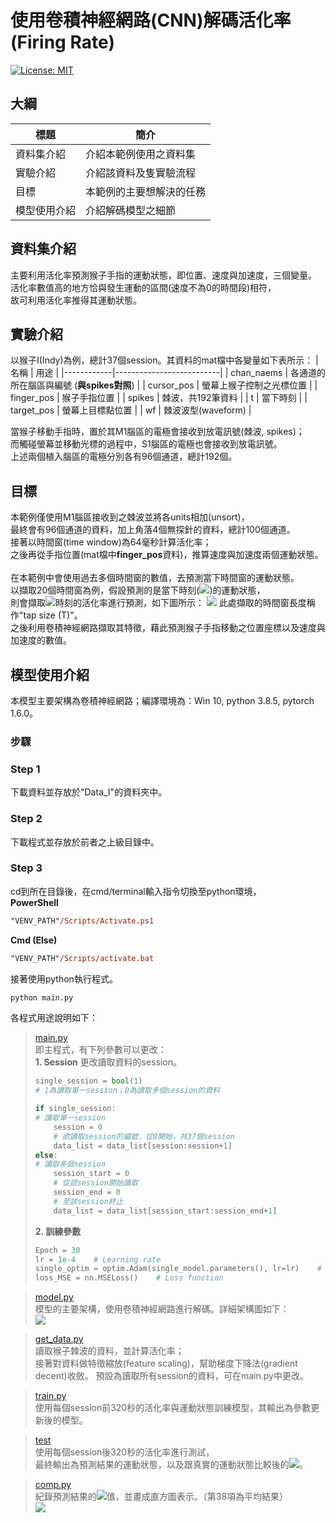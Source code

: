 
# 使用卷積神經網路(CNN)解碼活化率(Firing Rate)
[![License: MIT](https://img.shields.io/badge/License-MIT-yellow.svg)](https://opensource.org/licenses/MIT)
## 大綱

|標題|簡介|
|------------|-------------------------|
| 資料集介紹 | 介紹本範例使用之資料集 |
| 實驗介紹 | 介紹該資料及隻實驗流程 |
| 目標 | 本範例的主要想解決的任務   |
| 模型使用介紹 | 介紹解碼模型之細節  |

## 資料集介紹

主要利用活化率預測猴子手指的運動狀態，即位置、速度與加速度，三個變量。\
活化率數值高的地方恰與發生運動的區間(速度不為0的時間段)相符，\
故可利用活化率推得其運動狀態。

## 實驗介紹

以猴子I(Indy)為例，總計37個session。其資料的mat檔中各變量如下表所示：
| 名稱 | 用途   |
|------------|--------------------------|
| chan_naems | 各通道的所在腦區與編號 (**與spikes對照**)   |
| cursor_pos | 螢幕上猴子控制之光標位置 |
| finger_pos | 猴子手指位置             |
| spikes     | 棘波，共192筆資料         |
| t          | 當下時刻                 |
| target_pos | 螢幕上目標點位置         |
| wf         | 棘波波型(waveform)       |

當猴子移動手指時，置於其M1腦區的電極會接收到放電訊號(棘波, spikes)；\
而觸碰螢幕並移動光標的過程中，S1腦區的電極也會接收到放電訊號。\
上述兩個植入腦區的電極分別各有96個通道，總計192個。

## 目標

本範例僅使用M1腦區接收到之棘波並將各units相加(unsort)，\
最終會有96個通道的資料，加上角落4個無探針的資料，總計100個通道。\
接著以時間窗(time window)為64毫秒計算活化率；\
之後再從手指位置(mat檔中**finger_pos**資料)，推算速度與加速度兩個運動狀態。\
\
在本範例中會使用過去多個時間窗的數值，去預測當下時間窗的運動狀態。\
以擷取20個時間窗為例，假設預測的是當下時刻(<img src="http://chart.googleapis.com/chart?cht=tx&chl= ${t}$" style="border:none;">)的運動狀態，\
則會擷取<img src="http://chart.googleapis.com/chart?cht=tx&chl= ${(t-20}\sim{t)}$" style="border:none;">時刻的活化率進行預測，如下圖所示：
<img src=https://i.imgur.com/RanhWOs.png>
此處擷取的時間窗長度稱作"tap size (T)"。\
之後利用卷積神經網路擷取其特徵，藉此預測猴子手指移動之位置座標以及速度與加速度的數值。

## 模型使用介紹

本模型主要架構為卷積神經網路；編譯環境為：Win 10, python 3.8.5, pytorch 1.6.0。

### 步驟
### Step 1
下載資料並存放於"Data_I"的資料夾中。

### Step 2
下載程式並存放於前者之上級目錄中。

### Step 3
cd到所在目錄後，在cmd/terminal輸入指令切換至python環境，\
**PowerShell**
```ps
"VENV_PATH"/Scripts/Activate.ps1
```
**Cmd (Else)**
```ps
"VENV_PATH"/Scripts/activate.bat
```
接著使用python執行程式。
```ps
python main.py
```
各程式用途說明如下：
> [main.py](https://github.com/Abner0627/nc_lab_abner/blob/main/main.py)\
> 即主程式，有下列參數可以更改：\
> **1. Session**
> 更改讀取資料的session。
>  ```python
> single_session = bool(1)
> # 1為讀取單一session；0為讀取多個session的資料
> ```
> ```python
> if single_session:    
> # 讀取單一session
>     session = 0    
>     # 欲讀取session的編號，從0開始，共37個session
>     data_list = data_list[session:session+1]
> else:    
> # 讀取多個session
>     session_start = 0
>     # 從該session開始讀取
>     session_end = 0
>     # 至該session終止
>     data_list = data_list[session_start:session_end+1]
> ```
> **2. 訓練參數**
> ```python
> Epoch = 30
> lr = 1e-4    # Learning rate
> single_optim = optim.Adam(single_model.parameters(), lr=lr)    # Optimizer
> loss_MSE = nn.MSELoss()    # Loss function
> ```


> [model.py](https://github.com/Abner0627/nc_lab_abner/blob/main/model.py)\
> 模型的主要架構，使用卷積神經網路進行解碼。詳細架構圖如下：\
> <img src=https://i.imgur.com/L9wSoPM.png>


> [get_data.py](https://github.com/Abner0627/nc_lab_abner/blob/main/get_data.py)\
> 讀取猴子棘波的資料，並計算活化率；\
> 接著對資料做特徵縮放(feature scaling)，幫助梯度下降法(gradient decent)收斂。
> 預設為讀取所有session的資料，可在main.py中更改。


> [train.py](https://github.com/Abner0627/nc_lab_abner/blob/main/train.py)\
> 使用每個session前320秒的活化率與運動狀態訓練模型，其輸出為參數更新後的模型。


> [test](https://github.com/Abner0627/nc_lab_abner/blob/main/main.py#L96)\
> 使用每個session後320秒的活化率進行測試，\
> 最終輸出為預測結果的運動狀態，以及跟真實的運動狀態比較後的<img src="http://chart.googleapis.com/chart?cht=tx&chl= $R^2$" style="border:none;">。


> [comp.py](https://github.com/Abner0627/nc_lab_abner/blob/main/comp.py)\
> 紀錄預測結果的<img src="http://chart.googleapis.com/chart?cht=tx&chl= $R^2$" style="border:none;">值，並畫成直方圖表示。（第38項為平均結果）\
> <img src=https://i.imgur.com/cWZCfKS.png>
